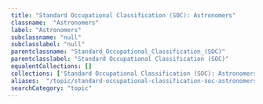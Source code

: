 ```yaml
--- 
 title: "Standard Occupational Classification (SOC): Astronomers" 
 classname:  "Astronomers" 
 label: "Astronomers" 
 subclassname: "null" 
 subclasslabel: "null" 
 parentclassname: "Standard_Occupational_Classification_(SOC)" 
 parentclasslabel: "Standard Occupational Classification (SOC)" 
 equalentCollections: [] 
 collections: ['Standard Occupational Classification (SOC): Astronomers']
 aliases:  "/topic/standard-occupational-classification-soc-astronomers"  
 searchCategory: "topic" 
---
```

